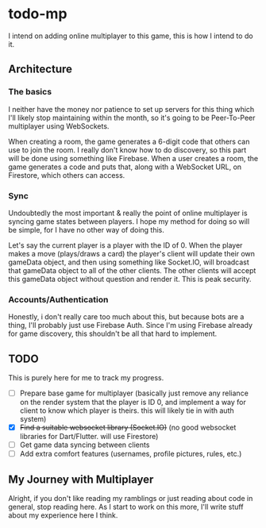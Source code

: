 # todo-mp
I intend on adding online multiplayer to this game, this is how I intend to do it.

## Architecture
### The basics
I neither have the money nor patience to set up servers for this thing which I'll likely stop maintaining within the month, so it's going to be Peer-To-Peer multiplayer using WebSockets.

When creating a room, the game generates a 6-digit code that others can use to join the room. I really don't know how to do discovery, so this part will be done using something like Firebase. When a user creates a room, the game generates a code and puts that, along with a WebSocket URL, on Firestore, which others can access.

### Sync
Undoubtedly the most important & really the point of online multiplayer is syncing game states between players. I hope my method for doing so will be simple, for I have no other way of doing this.

Let's say the current player is a player with the ID of 0. When the player makes a move (plays/draws a card) the player's client will update their own gameData object, and then using something like Socket.IO, will broadcast that gameData object to all of the other clients. The other clients will accept this gameData object without question and render it. This is peak security.

### Accounts/Authentication
Honestly, i don't really care too much about this, but because bots are a thing, I'll probably just use Firebase Auth. Since I'm using Firebase already for game discovery, this shouldn't be all that hard to implement.

## TODO
This is purely here for me to track my progress.
- [ ] Prepare base game for multiplayer (basically just remove any reliance on the render system that the player is ID 0, and implement a way for client to know which player is theirs. this will likely tie in with auth system)
- [x] ~~Find a suitable websocket library (Socket.IO)~~ (no good websocket libraries for Dart/Flutter. will use Firestore)
- [ ] Get game data syncing between clients
- [ ] Add extra comfort features (usernames, profile pictures, rules, etc.)

## My Journey with Multiplayer
Alright, if you don't like reading my ramblings or just reading about code in general, stop reading here. As I start to work on this more, I'll write stuff about my experience here I think.
